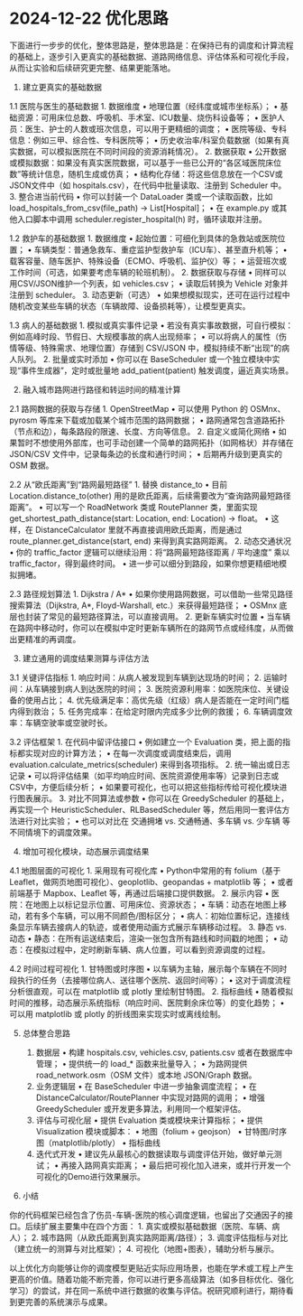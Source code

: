 # 2024-12-22 优化思路

下面进行一步步的优化，整体思路是，整体思路是：在保持已有的调度和计算流程的基础上，逐步引入更真实的基础数据、道路网络信息、评估体系和可视化手段，从而让实验和后续研究更完整、结果更能落地。

1. 建立更真实的基础数据

1.1 医院与医生的基础数据
    1.	数据维度
    •	 地理位置（经纬度或城市坐标系）；
    •	 基础资源：可用床位总数、呼吸机、手术室、ICU数量、烧伤科设备等；
    •	 医护人员：医生、护士的人数或班次信息，可以用于更精细的调度；
    •	 医院等级、专科信息：例如三甲、综合性、专科医院等；
    •	 历史收治率/科室负载数据（如果有真实数据，可以模拟医院在不同时间段的资源消耗情况）。
    2.	数据获取
    •	公开数据或模拟数据：如果没有真实医院数据，可以基于一些已公开的“各区域医院床位数”等统计信息，随机生成或仿真；
    •	结构化存储：将这些信息放在一个CSV或JSON文件中（如 hospitals.csv），在代码中批量读取、注册到 Scheduler 中。
    3.	整合进当前代码
    •	你可以封装一个 DataLoader 类或一个读取函数，比如 load_hospitals_from_csv(file_path) -> List[Hospital]；
    •	在 example.py 或其他入口脚本中调用 scheduler.register_hospital(h) 时，循环读取并注册。

1.2 救护车的基础数据
    1.	数据维度
    •	起始位置：可细化到具体的急救站或医院位置；
    •	车辆类型：普通急救车、重症监护型救护车（ICU车）、甚至直升机等；
    •	载客容量、随车医护、特殊设备（ECMO、呼吸机、监护仪）等；
    •	运营班次或工作时间（可选，如果要考虑车辆的轮班机制）。
    2.	数据获取与存储
    •	同样可以用CSV/JSON维护一个列表，如 vehicles.csv；
    •	读取后转换为 Vehicle 对象并注册到 scheduler。
    3.	动态更新（可选）
    •	如果想模拟现实，还可在运行过程中随机改变某些车辆的状态（车辆故障、设备损耗等），让模型更真实。

1.3 病人的基础数据
    1.	模拟或真实事件记录
    •	若没有真实事故数据，可自行模拟：例如高峰时段、节假日、大规模事故的病人出现频率；
    •	可以将病人的属性（伤情等级、特殊需求、地理位置）存储到 CSV/JSON 中，模拟持续不断“出现”的病人队列。
    2.	批量或实时添加
    •	你可以在 BaseScheduler 或一个独立模块中实现“事件生成器”，定时或批量地 add_patient(patient) 触发调度，逼近真实场景。

2. 融入城市路网进行路径和转运时间的精准计算

2.1 路网数据的获取与存储
    1.	OpenStreetMap
    •	可以使用 Python 的 OSMnx、pyrosm 等库来下载或加载某个城市范围的路网数据；
    •	路网通常包含道路拓扑（节点和边），每条路段的限速、长度、方向等信息。
    2.	自定义或简化网络
    •	如果暂时不想使用外部库，也可手动创建一个简单的路网拓扑（如网格状）并存储在 JSON/CSV 文件中，记录每条边的长度和通行时间；
    •	后期再升级到更真实的 OSM 数据。

2.2 从“欧氏距离”到“路网最短路径”
    1.	替换 distance_to
    •	目前 Location.distance_to(other) 用的是欧氏距离，后续需要改为“查询路网最短路径距离”。
    •	可以写一个 RoadNetwork 类或 RoutePlanner 类，里面实现 get_shortest_path_distance(start: Location, end: Location) -> float。
    •	这样，在 DistanceCalculator 里就不再直接调用欧氏距离，而是通过 route_planner.get_distance(start, end) 来得到真实路网距离。
    2.	动态交通状况
    •	你的 traffic_factor 逻辑可以继续沿用：将“路网最短路径距离 / 平均速度” 乘以 traffic_factor，得到最终时间。
    •	进一步可以细分到路段，如果你想更精细地模拟拥堵。

2.3 路径规划算法
    1.	Dijkstra / A*
    •	如果你使用路网数据，可以借助一些常见路径搜索算法（Dijkstra, A*, Floyd-Warshall, etc.）来获得最短路径；
    •	OSMnx 底层也封装了常见的最短路径算法，可以直接调用。
    2.	更新车辆实时位置
    •	当车辆在路网中移动时，你可以在模拟中定时更新车辆所在的路网节点或经纬度，从而做出更精准的再调度。

3. 建立通用的调度结果测算与评估方法

3.1 关键评估指标
    1.	响应时间：从病人被发现到车辆到达现场的时间；
    2.	运输时间：从车辆接到病人到达医院的时间；
    3.	医院资源利用率：如医院床位、关键设备的使用占比；
    4.	优先级满足率：高优先级（红级）病人是否能在一定时间门槛内得到救治；
    5.	任务完成率：在给定时限内完成多少比例的救援；
    6.	车辆调度效率：车辆空驶率或空驶时长。

3.2 评估框架
    1.	在代码中留评估接口
    •	例如建立一个 Evaluation 类，把上面的指标都实现对应的计算方法；
    •	在每一次调度或调度结束后，调用 evaluation.calculate_metrics(scheduler) 来得到各项指标。
    2.	统一输出或日志记录
    •	可以将评估结果（如平均响应时间、医院资源使用率等）记录到日志或CSV中，方便后续分析；
    •	如果要可视化，也可以把这些指标传给可视化模块进行图表展示。
    3.	对比不同算法或参数
    •	你可以在 GreedyScheduler 的基础上，再实现一个 HeuristicScheduler、RLBasedScheduler 等，然后用同一套评估方法进行对比实验；
    •	也可以对比在 交通拥堵 vs. 交通畅通、多车辆 vs. 少车辆 等不同情境下的调度效果。

4. 增加可视化模块，动态展示调度结果

4.1 地图层面的可视化
    1.	采用现有可视化库
    •	Python中常用的有 folium（基于Leaflet，做网页地图可视化）、geoplotlib、geopandas + matplotlib 等；
    •	或者前端基于 Mapbox、Leaflet 等，再通过后端接口提供数据。
    2.	展示内容
    •	医院：在地图上以标记显示位置、可用床位、资源状态；
    •	车辆：动态在地图上移动，若有多个车辆，可以用不同颜色/图标区分；
    •	病人：初始位置标记，连接线条显示车辆去接病人的轨迹，或者使用动画方式展示车辆移动过程。
    3.	静态 vs. 动态
    •	静态：在所有运送结束后，渲染一张包含所有路线和时间戳的地图；
    •	动态：在模拟过程中，定时刷新车辆、病人位置，可以看到资源调度的过程。

4.2 时间过程可视化
    1.	甘特图或时序图
    •	以车辆为主轴，展示每个车辆在不同时段执行的任务（去接哪位病人、送往哪个医院、返回时间等）；
    •	这对于调度流程分析很直观，可以在 matplotlib 或 plotly 里绘制甘特图。
    2.	指标曲线
    •	随着模拟时间的推移，动态展示系统指标（响应时间、医院剩余床位等）的变化趋势；
    •	可以用 matplotlib 或 plotly 的折线图来实现实时或离线绘制。

5. 总体整合思路
    1.	数据层
    •	构建 hospitals.csv, vehicles.csv, patients.csv 或者在数据库中管理；
    •	提供统一的 load_* 函数来批量导入；
    •	为路网提供 road_network.osm（OSM 文件）或本地 JSON/Graph 数据。
    2.	业务逻辑层
    •	在 BaseScheduler 中进一步抽象调度流程；
    •	在 DistanceCalculator/RoutePlanner 中实现对路网的调用；
    •	增强 GreedyScheduler 或开发更多算法，利用同一个框架评估。
    3.	评估与可视化层
    •	提供 Evaluation 类或模块来计算指标；
    •	提供 Visualization 模块或脚本：
    •	地图（folium + geojson）
    •	甘特图/时序图（matplotlib/plotly）
    •	指标曲线
    4.	迭代式开发
    •	建议先从最核心的数据读取与调度评估开始，做好单元测试；
    •	再接入路网真实距离；
    •	最后把可视化加入进来，或并行开发一个可视化的Demo进行效果展示。

6. 小结

你的代码框架已经包含了伤员-车辆-医院的核心调度逻辑，也留出了交通因子的接口。后续扩展主要集中在四个方面：
    1.	真实或模拟基础数据（医院、车辆、病人）；
    2.	城市路网（从欧氏距离到真实路网距离/路径）；
    3.	调度评估指标与对比（建立统一的测算与对比框架）；
    4.	可视化（地图+图表），辅助分析与展示。

以上优化方向能够让你的调度模型更贴近实际应用场景，也能在学术或工程上产生更高的价值。随着功能不断完善，你可以进行更多高级算法（如多目标优化、强化学习）的尝试，并在同一系统中进行数据的收集与评估。祝研究顺利进行，期待看到更完善的系统演示与成果。
